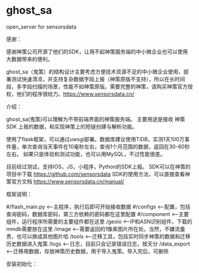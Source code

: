 # ghost_sa
open_server for sensorsdata

感谢：

感谢神策公司开源了他们的SDK，让用不起神策服务端的中小微企业也可以使用大数据带来的便利。

ghost_sa（鬼策）的结构设计主要考虑方便技术资源不足的中小微企业使用，部署测试快速清凉，并支持复杂数据字段上报（神策原版不支持），所以在长时间段，多字段扫描的场景，性能不如神策原版。需要完整的神策，请购买神策官方授权，他们的程序很给力。https://www.sensorsdata.cn/


介绍：

ghost_sa(鬼策)可以理解为不带前端界面的神策服务端。
主要用途是接收 神策SDK 上报的数据，和实现神策上的短链创建与解析功能。

使用了flask框架，可以通过uwsgi部署。数据库建议使用TiDB，实测1天100万事件量，单次查询当天事件在10毫秒左右，查询1个月范围的数据，返回在30-60秒左右。
如果只是体验和测试功能，也可以用MySQL，不过性能很差。

目前经过测试，支持IOS，JS，小程序，Python的SDK上报。
SDK可以在神策的项目中下载 https://github.com/sensorsdata
SDK的使用方法，可以直接查看神策官方文档 https://www.sensorsdata.cn/manual/

框架说明：

#/flash_main.py <--主程序，执行后即可开始接收数据
#/configs <--配置，包括查询密码，数据库密码，第三方依赖的密码都在这里配置
#/component <--主要组件，运行程序所需要的主要组件都在这里
/geoio <--IP和ASN识别组件，下载的mmdb需要放在这里
/image <--需要返回的1像素图片所在处。当然，不嫌流量贵，也可以换成其他图片哈
/tools <--迁移工具，包括实时同步神策的数据和迁移历史数据进入鬼策
/logs <--日志，目前只会记录错误日志，按天分
/data_export <--迁移用数据，存放神策历史数据，用于导入鬼策。导入完后，可删除

安装初始化：
